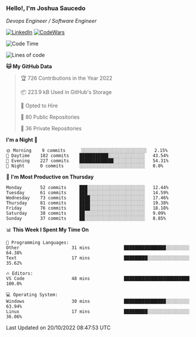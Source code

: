 ### Hello!, I'm Joshua Saucedo
*Devops Engineer / Software Engineer*  

[![LinkedIn](https://img.shields.io/badge/LinkedIn-0073b1?logo=linkedin&style=flat-square&logoColor=white)](https://www.linkedin.com/in/joshua-nathanael-saucedo-uriarte-bb0336169/)
[![CodeWars](https://www.codewars.com/users/joshuansu0897/badges/micro)](https://www.codewars.com/users/joshuansu0897)

<!--START_SECTION:waka-->
![Code Time](http://img.shields.io/badge/Code%20Time-252%20hrs%2057%20mins-blue)

![Lines of code](https://img.shields.io/badge/From%20Hello%20World%20I%27ve%20Written-2%20Million%20lines%20of%20code-blue)

**🐱 My GitHub Data** 

> 🏆 726 Contributions in the Year 2022
 > 
> 📦 223.9 kB Used in GitHub's Storage 
 > 
> 💼 Opted to Hire
 > 
> 📜 80 Public Repositories 
 > 
> 🔑 36 Private Repositories  
 > 
**I'm a Night 🦉** 

```text
🌞 Morning    9 commits      ░░░░░░░░░░░░░░░░░░░░░░░░░   2.15% 
🌆 Daytime    182 commits    ███████████░░░░░░░░░░░░░░   43.54% 
🌃 Evening    227 commits    █████████████░░░░░░░░░░░░   54.31% 
🌙 Night      0 commits      ░░░░░░░░░░░░░░░░░░░░░░░░░   0.0%

```
📅 **I'm Most Productive on Thursday** 

```text
Monday       52 commits     ███░░░░░░░░░░░░░░░░░░░░░░   12.44% 
Tuesday      61 commits     ███░░░░░░░░░░░░░░░░░░░░░░   14.59% 
Wednesday    73 commits     ████░░░░░░░░░░░░░░░░░░░░░   17.46% 
Thursday     81 commits     ████░░░░░░░░░░░░░░░░░░░░░   19.38% 
Friday       76 commits     ████░░░░░░░░░░░░░░░░░░░░░   18.18% 
Saturday     38 commits     ██░░░░░░░░░░░░░░░░░░░░░░░   9.09% 
Sunday       37 commits     ██░░░░░░░░░░░░░░░░░░░░░░░   8.85%

```


📊 **This Week I Spent My Time On** 

```text
💬 Programming Languages: 
Other                    31 mins             ████████████████░░░░░░░░░   64.38% 
Text                     17 mins             █████████░░░░░░░░░░░░░░░░   35.62%

🔥 Editors: 
VS Code                  48 mins             █████████████████████████   100.0%

💻 Operating System: 
Windows                  30 mins             ████████████████░░░░░░░░░   63.94% 
Linux                    17 mins             █████████░░░░░░░░░░░░░░░░   36.06%

```


 Last Updated on 20/10/2022 08:47:53 UTC
<!--END_SECTION:waka-->
